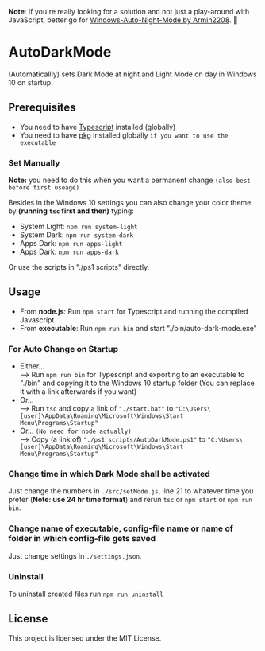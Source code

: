 <b>Note</b>: If you're really looking for a solution and not just a play-around with JavaScript, better go for <a href="https://github.com/Armin2208/Windows-Auto-Night-Mode">Windows-Auto-Night-Mode by Armin2208</a>. 🙂<br>

# AutoDarkMode

(Automaticallly) sets Dark Mode at night and Light Mode on day in Windows 10 on startup.

## Prerequisites

-   You need to have <a href="https://www.npmjs.com/package/typescript">Typescript</a> installed (globally)
-   You need to have <a href="https://www.npmjs.com/package/pkg">pkg</a> installed globally `if you want to use the executable`

### Set Manually

**Note:** you need to do this when you want a permanent change `(also best before first useage)`

Besides in the Windows 10 settings you can also change your color theme by **(running `tsc` first and then)** typing:

-   System Light: `npm run system-light`
-   System Dark: `npm run system-dark`
-   Apps Dark: `npm run apps-light`
-   Apps Dark: `npm run apps-dark`

Or use the scripts in "./ps1 scripts" directly.

## Usage

-   From **node.js**: Run `npm start` for Typescript and running the compiled Javascript
-   From **executable**: Run `npm run bin` and start "./bin/auto-dark-mode.exe"

### For Auto Change on Startup

-   Either... <br>
    --> Run `npm run bin` for Typescript and exporting to an executable to "./bin" and copying it to the Windows 10 startup folder (You can replace it with a link afterwards if you want)
-   Or... <br>
    --> Run `tsc` and copy a link of `"./start.bat"` to `"C:\Users\[user]\AppData\Roaming\Microsoft\Windows\Start Menu\Programs\Startup"`
-   Or... `(No need for node actually)` <br>
    --> Copy (a link of) `"./ps1 scripts/AutoDarkMode.ps1"` to `"C:\Users\[user]\AppData\Roaming\Microsoft\Windows\Start Menu\Programs\Startup"`

### Change time in which Dark Mode shall be activated

Just change the numbers in `./src/setMode.js`, line 21 to whatever time you prefer (**Note: use 24 hr time format**) and rerun `tsc` or `npm start` or `npm run bin`.

### Change name of executable, config-file name or name of folder in which config-file gets saved

Just change settings in `./settings.json`.

### Uninstall

To uninstall created files run `npm run uninstall`

## License

This project is licensed under the MIT License.
